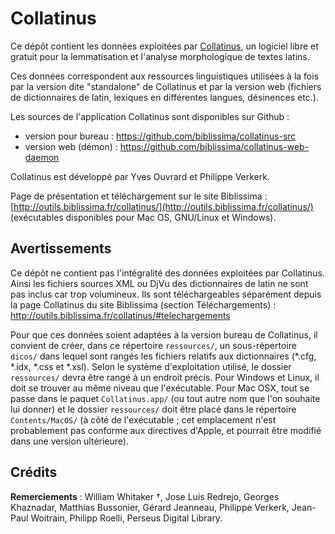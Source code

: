 # Collatinus

Ce dépôt contient les données exploitées par [Collatinus](http://outils.biblissima.fr/collatinus/), un logiciel libre et gratuit pour la lemmatisation et l'analyse morphologique de textes latins. 

Ces données correspondent aux ressources linguistiques utilisées à la fois par la version dite "standalone" de Collatinus et par la version web (fichiers de dictionnaires de latin, lexiques en différentes langues, désinences etc.).

Les sources de l'application Collatinus sont disponibles sur Github : 
- version pour bureau : https://github.com/biblissima/collatinus-src
- version web (démon) : https://github.com/biblissima/collatinus-web-daemon

Collatinus est développé par Yves Ouvrard et Philippe Verkerk.

Page de présentation et téléchargement sur le site Biblissima : [http://outils.biblissima.fr/collatinus/](http://outils.biblissima.fr/collatinus/) (exécutables disponibles pour Mac OS, GNU/Linux et Windows).

## Avertissements

Ce dépôt ne contient pas l'intégralité des données exploitées par Collatinus. Ainsi les fichiers sources XML ou DjVu des dictionnaires de latin ne sont pas inclus car trop volumineux. Ils sont téléchargeables séparément depuis la page Collatinus du site Biblissima (section Téléchargements) : http://outils.biblissima.fr/collatinus/#telechargements

Pour que ces données soient adaptées à la version bureau de Collatinus, il convient de créer, dans ce répertoire `ressources/`, un sous-répertoire `dicos/` dans lequel sont rangés les fichiers relatifs aux dictionnaires (*.cfg, *.idx, *.css et *.xsl). Selon le système d'exploitation utilisé, le dossier `ressources/` devra être rangé à un endroit précis. Pour Windows et Linux, il doit se trouver au même niveau que l'exécutable. Pour Mac OSX, tout se passe dans le paquet `Collatinus.app/` (ou tout autre nom que l'on souhaite lui donner) et le dossier `ressources/` doit être placé dans le répertoire `Contents/MacOS/` (à côté de l'exécutable ; cet emplacement n'est probablement pas conforme aux directives d'Apple, et pourrait être modifié dans une version ultérieure).

## Crédits

**Remerciements** : William Whitaker †, Jose Luis Redrejo, Georges Khaznadar, Matthias Bussonier, Gérard Jeanneau, Philippe Verkerk, Jean-Paul Woitrain, Philipp Roelli, Perseus Digital Library.
